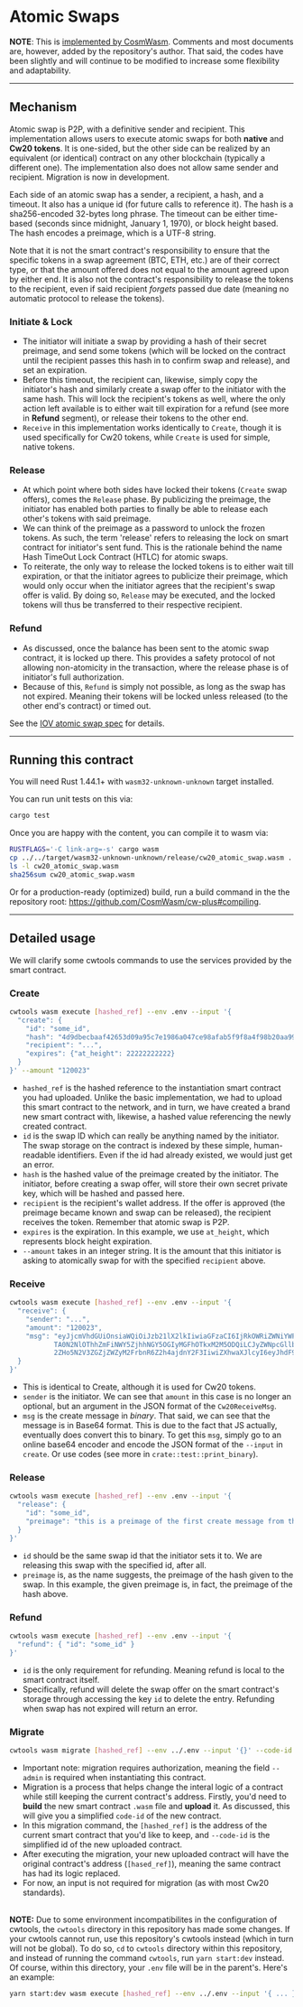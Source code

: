 # Atomic Swaps

**NOTE**: This is [implemented by CosmWasm](https://github.com/CosmWasm/cw-tokens). Comments and most documents are, however,
added by the repository's author. That said, the codes have been slightly and will continue to be modified to increase some
flexibility and adaptability.


----------------
## Mechanism

Atomic swap is P2P, with a definitive sender and recipient. This implementation allows users to execute atomic swaps for both
**native** and **Cw20 tokens**. It is one-sided, but the other side can be realized by an equivalent (or identical) contract
on any other blockchain (typically a different one). The implementation also does not allow same sender and recipient.
Migration is now in development.

Each side of an atomic swap has a sender, a recipient, a hash, and a timeout. It also has a unique id (for future calls to
reference it). The hash is a sha256-encoded 32-bytes long phrase. The timeout can be either time-based (seconds since
midnight, January 1, 1970), or block height based. The hash encodes a preimage, which is a UTF-8 string.

Note that it is not the smart contract's responsibility to ensure that the specific tokens in a swap agreement (BTC, ETH, etc.)
are of their correct type, or that the amount offered does not equal to the amount agreed upon by either end. It is also not
the contract's responsibility to release the tokens to the recipient, even if said recipient *forgets* passed due date (meaning
no automatic protocol to release the tokens).

### Initiate & Lock
* The initiator will initiate a swap by providing a hash of their secret preimage, and send some tokens (which will be locked
on the contract until the recipient passes this hash in to confirm swap and release), and set an expiration.
* Before this timeout, the recipient can, likewise, simply copy the initiator's hash and similarly create a swap offer to the
initiator with the same hash. This will lock the recipient's tokens as well, where the only action left available is to either
wait till expiration for a refund (see more in **Refund** segment), or release their tokens to the other end.
* `Receive` in this implementation works identically to `Create`, though it is used specifically for Cw20 tokens, while
`Create` is used for simple, native tokens.

### Release
* At which point where both sides have locked their tokens (`Create` swap offers), comes the `Release` phase. By publicizing 
the preimage, the initiator has enabled both parties to finally be able to release each other's tokens with said preimage.
* We can think of the preimage as a password to unlock the frozen tokens. As such, the term 'release' refers to releasing the 
lock on smart contract for initiator's sent fund. This is the rationale behind the name Hash TimeOut Lock Contract (HTLC) for 
atomic swaps.
* To reiterate, the only way to release the locked tokens is to either wait till expiration, or that the initiator agrees to
publicize their preimage, which would only occur when the initiator agrees that the recipient's swap offer is valid. By
doing so, `Release` may be executed, and the locked tokens will thus be transferred to their respective recipient.

### Refund
* As discussed, once the balance has been sent to the atomic swap contract, it is locked up there. This provides a safety
protocol of not allowing non-atomicity in the transaction, where the release phase is of initiator's full authorization.
* Because of this, `Refund` is simply not possible, as long as the swap has not expired. Meaning their tokens will be locked
unless released (to the other end's contract) or timed out.

See the [IOV atomic swap spec](https://github.com/iov-one/iov-core/blob/master/docs/atomic-swap-protocol-v1.md) for details.


----------------
## Running this contract

You will need Rust 1.44.1+ with `wasm32-unknown-unknown` target installed.

You can run unit tests on this via: 
```bash
cargo test
```

Once you are happy with the content, you can compile it to wasm via:
```bash
RUSTFLAGS='-C link-arg=-s' cargo wasm
cp ../../target/wasm32-unknown-unknown/release/cw20_atomic_swap.wasm .
ls -l cw20_atomic_swap.wasm
sha256sum cw20_atomic_swap.wasm
```

Or for a production-ready (optimized) build, run a build command in the the repository root: 
https://github.com/CosmWasm/cw-plus#compiling.


----------------
## Detailed usage

We will clarify some cwtools commands to use the services provided by the smart contract.

### Create
  ```bash
  cwtools wasm execute [hashed_ref] --env .env --input '{
    "create": {
      "id": "some_id", 
      "hash": "4d9dbecbaaf42653d09a95c7e1986a047ce98afab5f9f8a4f98b20aa9913c984", 
      "recipient": "...", 
      "expires": {"at_height": 22222222222}
    }
  }' --amount "120023"
  ```
  * `hashed_ref` is the hashed reference to the instantiation smart contract you had uploaded. Unlike the basic implementation,
    we had to upload this smart contract to the network, and in turn, we have created a brand new smart contract with, likewise,
    a hashed value referencing the newly created contract.
  * `id` is the swap ID which can really be anything named by the initiator. The swap storage on the contract is indexed by these
    simple, human-readable identifiers. Even if the id had already existed, we would just get an error.
  * `hash` is the hashed value of the preimage created by the initiator. The initiator, before creating a swap offer, will store
    their own secret private key, which will be hashed and passed here.
  * `recipient` is the recipient's wallet address. If the offer is approved (the preimage became known and swap can be released),
    the recipient receives the token. Remember that atomic swap is P2P.
  * `expires` is the expiration. In this example, we use `at_height`, which represents block height expiration.
  * `--amount` takes in an integer string. It is the amount that this initiator is asking to atomically swap
    for with the specified `recipient` above.

### Receive
  ```bash
  cwtools wasm execute [hashed_ref] --env .env --input '{
    "receive": {
      "sender": "...", 
      "amount": "120023", 
      "msg": "eyJjcmVhdGUiOnsiaWQiOiJzb21lX2lkIiwiaGFzaCI6IjRkOWRiZWNiYWFmNDI2NTNkMDlhOTVjN2UxOTg2Y
             TA0N2NlOThhZmFiNWY5ZjhhNGY5OGIyMGFhOTkxM2M5ODQiLCJyZWNpcGllbnQiOiJvcmFpMXRjZW5xazRmMjZ
             2ZHo5N2V3ZGZjZWZyM2FrbnR6Z2h4ajdnY2F3IiwiZXhwaXJlcyI6eyJhdF9oZWlnaHQiOjIyMjIyMjIyfX19"
    }
  }'
  ```
  * This is identical to Create, although it is used for Cw20 tokens.
  * `sender` is the initiator. We can see that `amount` in this case is no longer an optional, but an argument in the JSON format
    of the `Cw20ReceiveMsg`.
  * `msg` is the create message in *binary*. That said, we can see that the message is in Base64 format. This is due to the fact
    that JS actually, eventually does convert this to binary. To get this `msg`, simply go to an online base64 encoder and encode
    the JSON format of the `--input` in `create`. Or use codes (see more in `crate::test::print_binary`).

### Release
  ```bash
  cwtools wasm execute [hashed_ref] --env .env --input '{
    "release": {
      "id": "some_id",
      "preimage": "this is a preimage of the first create message from the atomic swap"
    }
  }'
  ```
  * `id` should be the same swap id that the initiator sets it to. We are releasing this swap with the specified id, after all.
  * `preimage` is, as the name suggests, the preimage of the hash given to the swap. In this example, the given preimage is, in
    fact, the preimage of the hash above.

### Refund
  ```bash
  cwtools wasm execute [hashed_ref] --env .env --input '{
    "refund": { "id": "some_id" }
  }'
  ```
  * `id` is the only requirement for refunding. Meaning refund is local to the smart contract itself.
  * Specifically, refund will delete the swap offer on the smart contract's storage through accessing the key `id` to delete the
    entry. Refunding when swap has not expired will return an error.

### Migrate
  ```bash
  cwtools wasm migrate [hashed_ref] --env ../.env --input '{}' --code-id 6159
  ```
  * Important note: migration requires authorization, meaning the field `--admin` is required when instantiating this contract.
  * Migration is a process that helps change the interal logic of a contract while still keeping the current contract's address.
    Firstly, you'd need to **build** the new smart contract `.wasm` file and **upload** it. As discussed, this will give you a 
    simplified `code-id` of the new contract.
  * In this migration command, the `[hashed_ref]` is the address of the current smart contract that you'd like to keep, and
    `--code-id` is the simplified id of the new uploaded contract.
  * After executing the migration, your new uploaded contract will have the original contract's address (`[hased_ref]`), meaning
    the same contract has had its logic replaced.
  * For now, an input is not required for migration (as with most Cw20 standards).
<br><br>

**NOTE:** Due to some environment incompatibilites in the configuration of cwtools, the `cwtools` directory in this repository
has made some changes. If your cwtools cannot run, use this repository's cwtools instead (which in turn will not be global). To
do so, `cd` to `cwtools` directory within this repository, and instead of running the command `cwtools`, run `yarn start:dev`
instead. Of course, within this directory, your `.env` file will be in the parent's. Here's an example:
```bash
yarn start:dev wasm execute [hashed_ref] --env ../.env --input '{ ... }'
```
